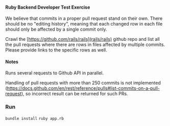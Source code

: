 #### Ruby Backend Developer Test Exercise

We believe that commits in a proper pull request stand on their own. There should be no "editing history", meaning that each changed row in each file should only be affected by a single commit only.

Crawl the [https://github.com/rails/rails](rails/rails) github repo and list all the pull requests where there are rows in files affected by multiple commits. Please provide links to the specific rows as well.

#### Notes

Runs several requests to Github API in parallel.

Handling of pull requests with more than 250 commits is not implemented (https://docs.github.com/en/rest/reference/pulls#list-commits-on-a-pull-request), so incorrect result can be returned for such PRs.

### Run

`bundle install`
`ruby app.rb`

